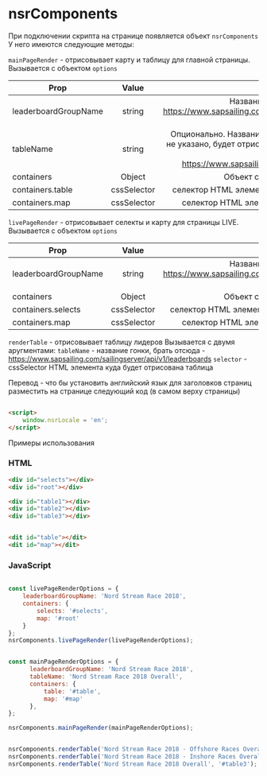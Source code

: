 # nsrComponents

При подключении скрипта на странице появляется объект ``nsrComponents``
У него имеются следующие методы: 

```mainPageRender``` - отрисовывает карту и таблицу для главной страницы. 
Вызывается с объектом ``options`` 

| Prop          | Value         | desc  |
| ------------- |:-------------:| -----:|
| leaderboardGroupName      | string | Название групового лидерборда ( брать здесь - https://www.sapsailing.com/sailingserver/api/v1/leaderboardgroups ) |
| tableName    | string      |   Опционально. Название таблицы лидеров для отрисовки ( если не указано, будет отрисована таблица последней гонки ) ( брать здесь - https://www.sapsailing.com/sailingserver/api/v1/leaderboards) |
| containers | Object      |    Объект с селекторами для отрисовки ( см. ниже ) |
| containers.table | cssSelector | селектор HTML элемента в который будет отрисована таблица|
| containers.map | cssSelector | селектор HTML элемента в который будет отрисована карта  |

```livePageRender``` - отрисовывает  селекты и карту для страницы LIVE. 
Вызывается с объектом ``options`` 

| Prop          | Value         | desc  |
| ------------- |:-------------:| -----:|
| leaderboardGroupName      | string | Название групового лидерборда ( брать здесь - https://www.sapsailing.com/sailingserver/api/v1/leaderboardgroups ) |
| containers | Object      |    Объект с селекторами для отрисовки ( см. ниже ) |
| containers.selects | cssSelector | селектор HTML элемента в который будет отрисованы селекты|
| containers.map | cssSelector | селектор HTML элемента в который будет отрисована карта  |


`renderTable` - отрисовывает таблицу лидеров 
Вызывается с двумя аругментами:
`tableName` - название гонки, брать отсюда - https://www.sapsailing.com/sailingserver/api/v1/leaderboards
`selector` - cssSelector HTML элемента куда будет отрисована таблица


Перевод - что бы установить английский язык для заголовков страниц разместить на странице следующий код  (в самом верху страницы)

```html

<script>
    window.nsrLocale = 'en';
</script>

```


Примеры использования 

### HTML
```html
<div id="selects"></div>
<div id="root"></div>

<div id="table1"></div>
<div id="table2"></div>
<div id="table3"></div>


<dit id="table"></dit>
<dit id="map"></dit>
```

### JavaScript
```javascript

const livePageRenderOptions = {
    leaderboardGroupName: 'Nord Stream Race 2018',
    containers: {
        selects: '#selects',
        map: '#root'
    }
};
nsrComponents.livePageRender(livePageRenderOptions);


const mainPageRenderOptions = {
      leaderboardGroupName: 'Nord Stream Race 2018',
      tableName: 'Nord Stream Race 2018 Overall',
      containers: {
          table: '#table',
          map: '#map'
      },
};

nsrComponents.mainPageRender(mainPageRenderOptions);


nsrComponents.renderTable('Nord Stream Race 2018 - Offshore Races Overall', '#table1');
nsrComponents.renderTable('Nord Stream Race 2018 - Inshore Races Overall', '#table2');
nsrComponents.renderTable('Nord Stream Race 2018 Overall', '#table3');

```

